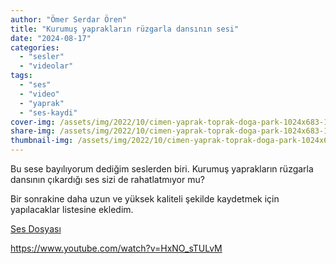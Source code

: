 ```yaml
---
author: "Ömer Serdar Ören"
title: "Kurumuş yaprakların rüzgarla dansının sesi"
date: "2024-08-17"
categories: 
  - "sesler"
  - "videolar"
tags: 
  - "ses"
  - "video"
  - "yaprak"
  - "ses-kaydi"
cover-img: /assets/img/2022/10/cimen-yaprak-toprak-doga-park-1024x683-1.jpg
share-img: /assets/img/2022/10/cimen-yaprak-toprak-doga-park-1024x683-1.jpg
thumbnail-img: /assets/img/2022/10/cimen-yaprak-toprak-doga-park-1024x683-1.jpg
---
```


Bu sese bayılıyorum dediğim seslerden biri. Kurumuş yaprakların rüzgarla dansının çıkardığı ses sizi de rahatlatmıyor mu?

Bir sonrakine daha uzun ve yüksek kaliteli şekilde kaydetmek için yapılacaklar listesine ekledim.

[Ses Dosyası](/assets/sounds/2024/08/kurumus-yapraklarin-sesi.mp3)

<https://www.youtube.com/watch?v=HxNO_sTULvM>


